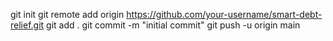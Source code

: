git init
git remote add origin https://github.com/your-username/smart-debt-relief.git
git add .
git commit -m "initial commit"
git push -u origin main
